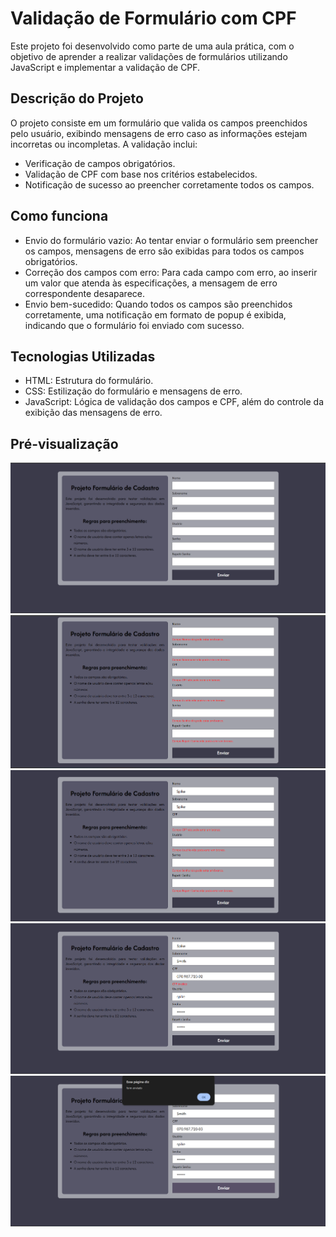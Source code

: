 # Validação de Formulário com CPF

Este projeto foi desenvolvido como parte de uma aula prática, com o objetivo de aprender a realizar validações de formulários utilizando JavaScript e implementar a validação de CPF.

## Descrição do Projeto
O projeto consiste em um formulário que valida os campos preenchidos pelo usuário, exibindo mensagens de erro caso as informações estejam incorretas ou incompletas. A validação inclui:

* Verificação de campos obrigatórios.
* Validação de CPF com base nos critérios estabelecidos.
* Notificação de sucesso ao preencher corretamente todos os campos.

## Como funciona

* Envio do formulário vazio: Ao tentar enviar o formulário sem preencher os campos, mensagens de erro são exibidas para todos os campos obrigatórios.
* Correção dos campos com erro: Para cada campo com erro, ao inserir um valor que atenda às especificações, a mensagem de erro correspondente desaparece.
* Envio bem-sucedido: Quando todos os campos são preenchidos corretamente, uma notificação em formato de popup é exibida, indicando que o formulário foi enviado com sucesso.
  
## Tecnologias Utilizadas

* HTML: Estrutura do formulário.
* CSS: Estilização do formulário e mensagens de erro.
* JavaScript: Lógica de validação dos campos e CPF, além do controle da exibição das mensagens de erro.

## Pré-visualização

![Capa](./assets/img/projeto.png)
![Erro 1](./assets/img/com-erro.png)
![Erro 2](./assets/img/erro-2.png)
![Erro CPF](./assets/img/erro-cpf.png)
![Form Enviado](./assets/img/form-enviado.png)

